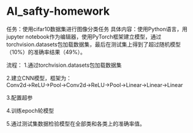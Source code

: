 # AI_safty-homework
任务：使用cifar10数据集进行图像分类任务
具体内容：使用Python语言，用jupyter notebook作为编辑器，使用PyTorch框架建立模型，通过torchvision.datasets包加载数据集，最后在测试集上得到了超过随机模型（10%）的准确率结果（49%）。

流程：
1.通过torchvision.datasets包加载数据集

2.建立CNN模型，框架为：Conv2d→ReLU→Pool→Conv2d→ReLU→Pool→Linear→Linear→Linear

3.配置超参

4.训练epoch轮模型

5.通过测试集数据检验模型在全部类和各类上的准确率值。

